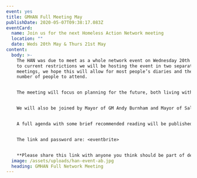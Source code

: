 ```yaml
---
event: yes
title: GMHAN Full Meeting May
publishDate: 2020-05-07T09:38:17.083Z
eventCard:
  name: Join us for the next Homeless Action Network meeting
  location: ""
  date: Weds 20th May & Thurs 21st May
content:
  body: >-
    The HAN was due to meet as a whole network event on Wednesday 20th May, due
    to current restrictions we will be hosting the event in two separate Zoom
    meetings, we hope this will allow for most people’s diaries and the maximum
    number of people to attend.


    The meeting will focus on planning for the future, both living with Covid and looking to a society without the disease present. As the GMHAN we believe that whilst coronavirus has wrought great damage, we can also use this next phase to end homelessness for good. This May’s HAN will give us an opportunity to start determining what this could look like as a collection of different sectors, viewpoints and ideas.


    We will also be joined by Mayor of GM Andy Burnham and Mayor of Salford Paul Dennett to share updates on the Covid response so far.


    A full agenda with some brief recommended reading will be published in advance on the [Resources](gmhan.net/resources) page.


    The link and password are: <eventbrite>


    **Please share this link with anyone you think should be part of deciding how Greater Manchester responds to the Covid pandemic for people who are homeless.**
  image: /assets/uploads/han-event-ab.jpg
  heading: GMHAN Full Network Meeting
---
```

